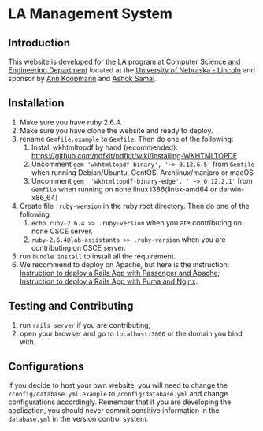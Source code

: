 
# LA Management System

## Introduction
This website is developed for the LA program at [Computer Science and Engineering Department](https://cse.unl.edu/home) located at the [University of Nebraska - Lincoln](https://www.unl.edu) and sponsor by [Ann Koopmann](mailto:akoopmann1@unl.edu) and [Ashok Samal](mailto:samal@cse.unl.edu).

## Installation
1. Make sure you have ruby 2.6.4.
2. Make sure you have clone the website and ready to deploy.
3. rename `Gemfile.example` to `Gemfile`. Then do one of the following:
    1) Install wkhtmltopdf by hand (recommended): https://github.com/pdfkit/pdfkit/wiki/Installing-WKHTMLTOPDF
    2) Uncomment `gem 'wkhtmltopdf-binary', '~> 0.12.6.5'` from `Gemfile` when running Debian/Ubuntu, CentOS, Archlinux/manjaro or macOS
    3) Uncomment `gem  'wkhtmltopdf-binary-edge', ' ~> 0.12.2.1'` from `Gemfile` when running on none linux i386(linux-amd64 or darwin-x86_64)
4. Create file `.ruby-version` in the ruby root directory. Then do one of the following:
    1) `echo ruby-2.6.4 >> .ruby-version` when you are contributing on none CSCE server.
    2) `ruby-2.6.4@lab-assistants >> .ruby-version` when you are contributing on CSCE server.
5. run `bundle install` to install all the requirement.
6. We recommend to deploy on Apache, but here is the instruction: [Instruction to deploy a Rails App with Passenger and Apache](https://www.digitalocean.com/community/tutorials/how-to-deploy-a-rails-app-with-passenger-and-apache-on-ubuntu-14-04); [Instruction to deploy a Rails App with Puma and Nginx](https://www.digitalocean.com/community/tutorials/how-to-deploy-a-rails-app-with-puma-and-nginx-on-ubuntu-14-04). 

## Testing and Contributing
1. run `rails server` if you are contributing;
2. open your browser and go to `localhost:3000` or the domain you bind with.


## Configurations
If you decide to host your own website, you will need to change the `/config/database.yml.example` to `/config/database.yml` and change configurations accordingly. Remember that if you are developing the application, you should never commit sensitive information in the `database.yml` in the version control system.